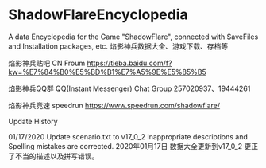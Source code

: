 # ShadowFlareEncyclopedia
 A data Encyclopedia for the Game "ShadowFlare", connected with SaveFiles and Installation packages, etc.
焰影神兵数据大全、游戏下载、存档等

焰影神兵贴吧 CN Froum
https://tieba.baidu.com/f?kw=%E7%84%B0%E5%BD%B1%E7%A5%9E%E5%85%B5

焰影神兵QQ群 QQ(Instant Messenger) Chat Group
257020937、19444261

焰影神兵竞速 speedrun
https://www.speedrun.com/shadowflare/




Update History

01/17/2020
Update scenario.txt to v17_0_2
Inappropriate descriptions and Spelling mistakes are corrected.
2020年01月17日
数据大全更新到v17_0_2
更正了不当的描述以及拼写错误。
